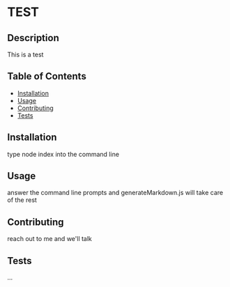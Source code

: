 # TEST

## Description
This is a test

## Table of Contents
* [Installation](#installation)
* [Usage](#usage)
* [Contributing](#contributing)
* [Tests](#tests)


## Installation

type node index into the command line

## Usage

answer the command line prompts and generateMarkdown.js will take care of the rest



## Contributing
  
reach out to me and we'll talk


## Tests
  
...


